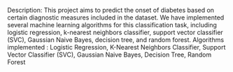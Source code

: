 Description: This project aims to predict the onset of diabetes based on certain diagnostic measures included in the dataset. We have implemented several machine learning algorithms for this classification task, including logistic regression, k-nearest neighbors classifier, support vector classifier (SVC), Gaussian Naive Bayes, decision tree, and random forest.
Algorithms implemented :
Logistic Regression,
K-Nearest Neighbors Classifier,
Support Vector Classifier (SVC),
Gaussian Naive Bayes,
Decision Tree,
Random Forest
